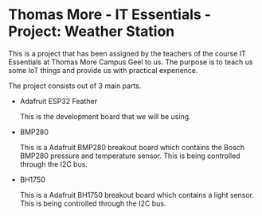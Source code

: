# Thomas More - IT Essentials - Project: Weather Station

This is a project that has been assigned by the teachers of the course IT Essentials at Thomas More Campus Geel to us. The purpose is to teach us some IoT things and provide us with practical experience.

The project consists out of 3 main parts.
- Adafruit ESP32 Feather
  
  This is the development board that we will be using.
- BMP280

  This is a Adafruit BMP280 breakout board which contains the Bosch BMP280 pressure and temperature sensor. This is being controlled through the I2C bus.

- BH1750

  This is a Adafruit BH1750 breakout board which contains a light sensor. This is being controlled through the I2C bus.